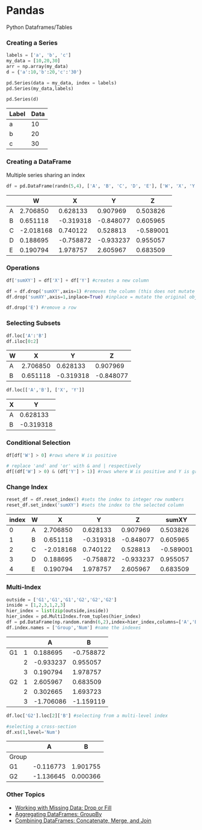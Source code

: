 # Pandas
Python Dataframes/Tables

### Creating a Series
```python
labels = ['a', 'b', 'c']
my_data = [10,20,30]
arr = np.array(my_data)
d = {'a':10,'b':20,'c':'30'}

pd.Series(data = my_data, index = labels)
pd.Series(my_data,labels)

pd.Series(d)
```
| Label | Data |
| ----- | ---- |
|a      | 10   |
|b      | 20   |
|c      | 30   |

### Creating a DataFrame
Multiple series sharing an index
```python
df = pd.DataFrame(randn(5,4), ['A', 'B', 'C', 'D', 'E'], ['W', 'X', 'Y', 'Z'])
```

|   | W	        |X	        |   Y	      |        Z|
|---|-----------|-----------|-----------|---------|
|A	|2.706850	  |0.628133	  |0.907969   |	0.503826|
|B	|0.651118	  |-0.319318	|-0.848077  |	0.605965|
|C	|-2.018168	|0.740122	  |0.528813   |-0.589001|
|D	|0.188695	  |-0.758872  |-0.933237  |0.955057 |
|E	|0.190794   |1.978757	  |2.605967	  |0.683509 |

### Operations
```python
df['sumXY'] = df['X'] + df['Y'] #creates a new column

df = df.drop('sumXY',axis=1) #removes the column (this does not mutate the original object)
df.drop('sumXY',axis=1,inplace=True) #inplace = mutate the original object

df.drop('E') #remove a row
```

### Selecting Subsets
```python
df.loc['A':'B']
df.iloc[0:2]
```
|	W	|X	|Y	|Z |
|---|---|---|--|
|A	|2.706850	|0.628133	|0.907969	|0.503826|
|B	|0.651118	|-0.319318	|-0.848077	|0.605965|

```python
df.loc[['A','B'], ['X', 'Y']]
```
|X	|Y|
|---|-|
|A	|0.628133	|0.907969|
|B	|-0.319318	|-0.848077|

### Conditional Selection
```python
df[df['W'] > 0] #rows where W is positive

# replace 'and' and 'or' with & and | respectively
df[(df['W'] > 0) & (df['Y'] > 1)] #rows where W is positive and Y is greater than 1
```

### Change Index
```python
reset_df = df.reset_index() #sets the index to integer row numbers
reset_df.set_index('sumXY') #sets the index to the selected column
```

|index	|W	|X	|Y	|Z	|sumXY|
|	--|--	|--	|--	|--	|--|
|0	|A	|2.706850	|0.628133	|0.907969	|0.503826	|1.536102|
|1	|B	|0.651118	|-0.319318	|-0.848077	|0.605965	|-1.167395|
|2	|C	|-2.018168	|0.740122	|0.528813	|-0.589001	|1.268936|
|3	|D	|0.188695	|-0.758872	|-0.933237	|0.955057	|-1.692109|
|4	|E	|0.190794	|1.978757	|2.605967	|0.683509	|4.584725|

### Multi-Index
```python
outside = ['G1','G1','G1','G2','G2','G2']
inside = [1,2,3,1,2,3]
hier_index = list(zip(outside,inside))
hier_index = pd.MultiIndex.from_tuples(hier_index)
df = pd.DataFrame(np.random.randn(6,2),index=hier_index,columns=['A','B'])
df.index.names = ['Group','Num'] #name the indexes
```
|     | | A |	B |
|-----|-|---|---|
|G1   |1|0.188695	  |-0.758872  |
|     |2|-0.933237	|0.955057   |
|     |3|0.190794	  |1.978757   |
|G2   |1|2.605967	  |0.683509   |
|     |2|0.302665	  |1.693723   |
|     |3|-1.706086	|-1.159119  |
```python
df.loc['G2'].loc[2]['B'] #selecting from a multi-level index
```

```python
#selecting a cross-section
df.xs(1,level='Num')
```
| | A |	B |
|-|---|---|
|Group|		
|G1	|-0.116773	|1.901755|
|G2	|-1.136645	|0.000366|

### Other Topics
- [Working with Missing Data: Drop or Fill](MissingData.md)
- [Aggregating DataFrames: GroupBy](GroupBy.md)
- [Combining DataFrames: Concatenate, Merge, and Join](Combining.md)
